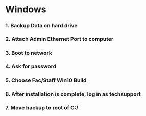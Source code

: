 # Windows 

### 1. Backup Data on hard drive

### 2. Attach Admin Ethernet Port to computer

### 3. Boot to network

### 4. Ask for password

### 5. Choose Fac/Staff Win10 Build

### 6. After installation is complete, log in as techsupport

### 7. Move backup to root of C:/
